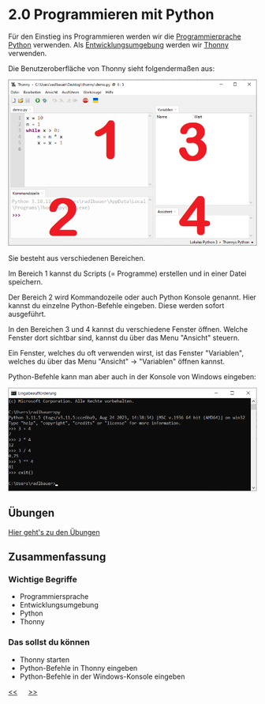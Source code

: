 # 2.0 Programmieren mit Python

Für den Einstieg ins Programmieren werden wir die 
[Programmierprache](https://de.wikipedia.org/wiki/Programmiersprache) 
[Python](https://de.wikipedia.org/wiki/Python_(Programmiersprache)) verwenden.
Als [Entwicklungsumgebung](https://de.wikipedia.org/wiki/Integrierte_Entwicklungsumgebung) 
werden wir [Thonny](https://thonny.org/) verwenden.

Die Benutzeroberfläche von Thonny sieht folgendermaßen aus:

![Thonny.png](../img/02.0/Thonny.png)

Sie besteht aus verschiedenen Bereichen.

Im Bereich 1 kannst du Scripts (= Programme) erstellen und in einer Datei speichern.

Der Bereich 2 wird Kommandozeile oder auch Python Konsole genannt. 
Hier kannst du einzelne Python-Befehle
eingeben. Diese werden sofort ausgeführt.

In den Bereichen 3 und 4 kannst du verschiedene Fenster öffnen. 
Welche Fenster dort sichtbar sind, kannst du über 
das Menu "Ansicht" steuern.

Ein Fenster, welches du oft verwenden wirst, ist das Fenster "Variablen",
welches du über das Menu "Ansicht" -> "Variablen" öffnen kannst.

Python-Befehle kann man aber auch in der Konsole von Windows eingeben:

![PythonInCmd.png](../img/02.0/PythonInCmd.png)


## Übungen
[Hier geht's zu den Übungen](../uebungen/UE_02.0_ProgrammierenMitPython.md)

## Zusammenfassung
### Wichtige Begriffe
- Programmiersprache
- Entwicklungsumgebung
- Python
- Thonny

### Das sollst du können
- Thonny starten
- Python-Befehle in Thonny eingeben
- Python-Befehle in der Windows-Konsole eingeben




[<<](01.0_ComputerGrundkenntnisse.md) &emsp; [>>](02.1_PythonAlsTaschenrechner.md)